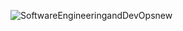 
![SoftwareEngineeringandDevOpsnew](https://github.com/user-attachments/assets/cb755430-0174-4e59-b688-f8b5884c0b8c)
